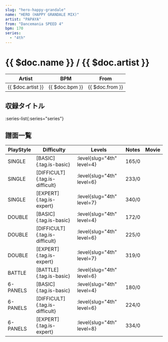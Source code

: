 ```yaml
---
slug: "hero-happy-grandale"
name: "HERO (HAPPY GRANDALE MIX)"
artist: "PAPAYA"
from: "Dancemania SPEED 4"
bpm: 170
series:
  - "4th"
---
```


# {{ $doc.name }} / {{ $doc.artist }}

|Artist|BPM|From|
|------|---|----|
|{{ $doc.artist }}|{{ $doc.bpm }}|{{ $doc.from }}|

## 収録タイトル

:series-list{:series="series"}

## 譜面一覧

|PlayStyle|Difficulty|Levels|Notes|Movie|
|---------|----------|------|-----|-----|
|SINGLE|[BASIC]{.tag.is-basic}|:level{slug="4th" level=4}|165/0||
|SINGLE|[DIFFICULT]{.tag.is-difficult}|:level{slug="4th" level=6}|233/0||
|SINGLE|[EXPERT]{.tag.is-expert}|:level{slug="4th" level=7}|340/0||
|DOUBLE|[BASIC]{.tag.is-basic}|:level{slug="4th" level=4}|172/0||
|DOUBLE|[DIFFICULT]{.tag.is-difficult}|:level{slug="4th" level=6}|225/0||
|DOUBLE|[EXPERT]{.tag.is-expert}|:level{slug="4th" level=7}|319/0||
|BATTLE|[BATTLE]{.tag.is-basic}|:level{slug="4th" level=6}|||
|6-PANELS|[BASIC]{.tag.is-basic}|:level{slug="4th" level=4}|180/0||
|6-PANELS|[DIFFICULT]{.tag.is-difficult}|:level{slug="4th" level=6}|224/0||
|6-PANELS|[EXPERT]{.tag.is-expert}|:level{slug="4th" level=8}|334/0||
